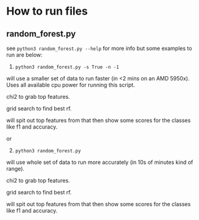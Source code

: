 # How to run files

## random_forest.py
see `python3 random_forest.py --help` for more info but some examples to run are below:

1) `python3 random_forest.py -s True -n -1`

will use a smaller set of data to run faster (in <2 mins on an AMD 5950x). Uses all available cpu power for running this script.

chi2 to grab top features. 

grid search to find best rf.

will spit out top features from that then show some scores for the classes like f1 and accuracy.

or

2) `python3 random_forest.py` 

will use whole set of data to run more accurately (in 10s of minutes kind of range).

chi2 to grab top features. 

grid search to find best rf.

will spit out top features from that then show some scores for the classes like f1 and accuracy.
